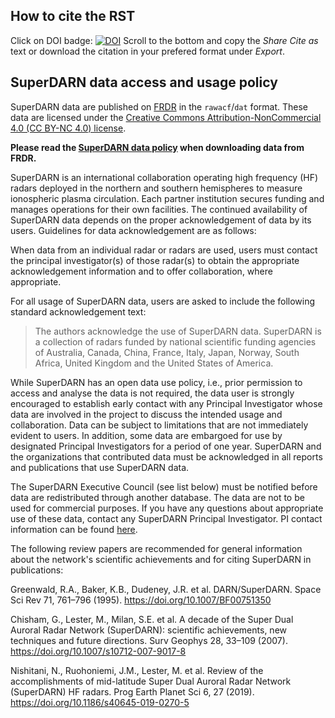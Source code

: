 ## How to cite the RST

Click on DOI badge:
[![DOI](https://zenodo.org/badge/DOI/10.5281/zenodo.801458.svg)](https://doi.org/10.5281/zenodo.801458)
Scroll to the bottom and copy the *Share Cite as* text or download the citation in your prefered format under *Export*.

## SuperDARN data access and usage policy

SuperDARN data are published on [FRDR](https://www.frdr-dfdr.ca/repo/collection/superdarn) in the `rawacf`/`dat` format. These data are licensed under the [Creative Commons Attribution-NonCommercial 4.0 (CC BY-NC 4.0) license](https://creativecommons.org/licenses/by-nc/4.0/).

**Please read the [SuperDARN data policy](https://g-772fa5.cd4fe.0ec8.data.globus.org/7/published/publication_285/submitted_data/2018RAWACF.readme.txt) when downloading data from FRDR.**

SuperDARN is an international collaboration operating high frequency (HF) radars deployed in the northern and southern hemispheres to measure ionospheric plasma circulation.  Each partner institution secures funding and manages operations for their own facilities.  The continued availability of SuperDARN data depends on the proper acknowledgement of data by its users. Guidelines for data acknowledgement are as follows:

When data from an individual radar or radars are used, users must contact the principal investigator(s) of those radar(s) to obtain the appropriate acknowledgement information and to offer collaboration, where appropriate.

For all usage of SuperDARN data, users are asked to include the following standard acknowledgement text:

> The authors acknowledge the use of SuperDARN data. SuperDARN is a collection of radars funded by national scientific funding agencies of Australia, Canada, China, France, Italy, Japan, Norway, South Africa, United Kingdom and the United States of America.

While SuperDARN has an open data use policy, i.e., prior permission to access and analyse the data is not required, the data user is strongly encouraged to establish early contact with any Principal Investigator whose data are involved in the project to discuss the intended usage and collaboration. Data can be subject to limitations that are not immediately evident to users. In addition, some data are embargoed for use by designated Principal Investigators for a period of one year. SuperDARN and the organizations that contributed data must be acknowledged in all reports and publications that use SuperDARN data.

The SuperDARN Executive Council (see list below) must be notified before data are redistributed through another database. The data are not to be used for commercial purposes.  If you have any questions about appropriate use of these data, contact any SuperDARN Principal Investigator. PI contact information can be found [here](https://superdarn.ca/radar-info).

The following review papers are recommended for general information about the network's scientific achievements and for citing SuperDARN in publications:

Greenwald, R.A., Baker, K.B., Dudeney, J.R. et al. DARN/SuperDARN. Space Sci Rev 71, 761–796 (1995). https://doi.org/10.1007/BF00751350

Chisham, G., Lester, M., Milan, S.E. et al. A decade of the Super Dual Auroral Radar Network (SuperDARN): scientific achievements, new techniques and future directions. Surv Geophys 28, 33–109 (2007). https://doi.org/10.1007/s10712-007-9017-8

Nishitani, N., Ruohoniemi, J.M., Lester, M. et al. Review of the accomplishments of mid-latitude Super Dual Auroral Radar Network (SuperDARN) HF radars. Prog Earth Planet Sci 6, 27 (2019). https://doi.org/10.1186/s40645-019-0270-5